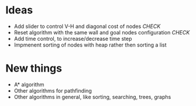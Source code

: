 # Ideas

- Add slider to control V-H and diagonal cost of nodes *CHECK*
- Reset algorithm with the same wall and goal nodes configuration *CHECK*
- Add time control, to increase/decrease time step
- Impmenent sorting of nodes with heap rather then sorting a list

# New things

-  A* algorithm
-  Other algorithms for pathfinding
-  Other algorithms in general, like sorting, searching, trees, graphs


